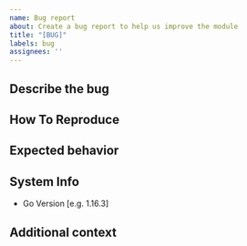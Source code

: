 ```yaml
---
name: Bug report
about: Create a bug report to help us improve the module
title: "[BUG]"
labels: bug
assignees: ''
---
```


## Describe the bug
<!-- A clear and concise description of what the bug is. -->

## How To Reproduce

<!-- Steps to reproduce the behavior or a code example which highlights the issue -->

## Expected behavior

<!-- A clear and concise description of what you expected to happen. -->

## System Info
<!-- please complete the following information-->

- Go Version [e.g. 1.16.3]

## Additional context

<!-- Add any other context about the problem here. -->
